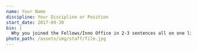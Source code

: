 ```yaml
---
name: Your Name
discipline: Your Discipline or Position
start_date: 2017-09-30
bio: |
  Why you joined the Fellows/Inno Office in 2-3 sentences all on one line here.
photo_path: /assets/img/staff/file.jpg
---
```


